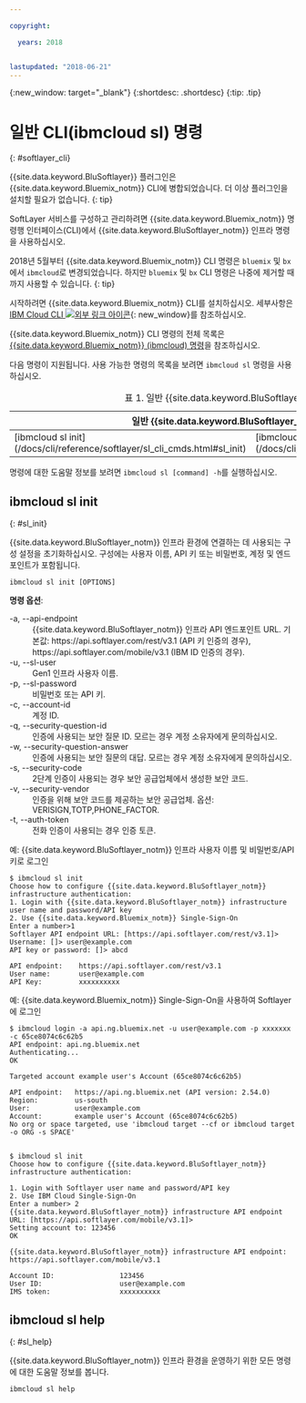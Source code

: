 ```yaml
---

copyright:

  years: 2018


lastupdated: "2018-06-21"
---
```


{:new_window: target="_blank"}
{:shortdesc: .shortdesc}
{:tip: .tip}

# 일반 CLI(ibmcloud sl) 명령
{: #softlayer_cli}

{{site.data.keyword.BluSoftlayer}} 플러그인은 {{site.data.keyword.Bluemix_notm}} CLI에 병합되었습니다. 더 이상 플러그인을 설치할 필요가 없습니다.
{: tip}

SoftLayer 서비스를 구성하고 관리하려면 {{site.data.keyword.Bluemix_notm}} 명령행 인터페이스(CLI)에서 {{site.data.keyword.BluSoftlayer_notm}} 인프라 명령을 사용하십시오.

2018년 5월부터 {{site.data.keyword.Bluemix_notm}} CLI 명령은 `bluemix` 및 `bx`에서 `ibmcloud`로 변경되었습니다. 하지만 `bluemix` 및 `bx` CLI 명령은 나중에 제거할 때까지 사용할 수 있습니다.
{: tip}

시작하려면 {{site.data.keyword.Bluemix_notm}} CLI를 설치하십시오. 세부사항은
[IBM Cloud CLI ![외부 링크 아이콘](../../../icons/launch-glyph.svg)](http://clis.ng.bluemix.net/ui/home.html){: new_window}를 참조하십시오.

{{site.data.keyword.Bluemix_notm}} CLI 명령의 전체 목록은 [{{site.data.keyword.Bluemix_notm}} (ibmcloud) 명령](docs/cli/reference/bluemix_cli/bx_cli.html#ibmcloud_cli)을 참조하십시오.

다음 명령이 지원됩니다. 사용 가능한 명령의 목록을 보려면 `ibmcloud sl` 명령을 사용하십시오.

<table summary="해당 명령에 대한 자세한 정보를 제공하는 링크가 있는 알파벳순으로 정렬된 일반 명령">
<caption>표 1. 일반 {{site.data.keyword.BluSoftlayer_notm}} 인프라 명령</caption>
 <thead>
 <th colspan="6">일반 {{site.data.keyword.BluSoftlayer_notm}} 인프라 명령</th>
 </thead>
 <tbody>
 <tr>
 <td>[ibmcloud sl init](/docs/cli/reference/softlayer/sl_cli_cmds.html#sl_init)</td>
 <td>[ibmcloud sl help](/docs/cli/reference/softlayer/sl_cli_cmds.html#sl_help)</td>
   </tbody>
 </table>
 
 명령에 대한 도움말 정보를 보려면 `ibmcloud sl [command] -h`를 실행하십시오.
 
 ## ibmcloud sl init
{: #sl_init}

{{site.data.keyword.BluSoftlayer_notm}} 인프라 환경에 연결하는 데 사용되는 구성 설정을 초기화하십시오. 구성에는 사용자 이름, API 키 또는 비밀번호, 계정 및 엔드포인트가 포함됩니다.
```
ibmcloud sl init [OPTIONS]
```

<strong>명령 옵션</strong>:
<dl>
<dt>-a, --api-endpoint</dt>
<dd>{{site.data.keyword.BluSoftlayer_notm}} 인프라 API 엔드포인트 URL. 기본값: https://api.softlayer.com/rest/v3.1 (API 키 인증의 경우), https://api.softlayer.com/mobile/v3.1 (IBM ID 인증의 경우).</dd>
<dt>-u, --sl-user</dt>
<dd>Gen1 인프라 사용자 이름.</dd>
<dt>-p, --sl-password</dt>
<dd>비밀번호 또는 API 키.</dd>
<dt>-c, --account-id</dt>
<dd>계정 ID.</dd>
<dt>-q, --security-question-id</dt>
<dd>인증에 사용되는 보안 질문 ID. 모르는 경우 계정 소유자에게 문의하십시오.</dd>
<dt>-w, --security-question-answer</dt>
<dd>인증에 사용되는 보안 질문의 대답. 모르는 경우 계정 소유자에게 문의하십시오.</dd>
<dt>-s, --security-code</dt>
<dd>2단계 인증이 사용되는 경우 보안 공급업체에서 생성한 보안 코드.</dd>
<dt>-v, --security-vendor</dt>
<dd>인증을 위해 보안 코드를 제공하는 보안 공급업체. 옵션: VERISIGN,TOTP,PHONE_FACTOR.</dd>
<dt>-t, --auth-token</dt>
<dd>전화 인증이 사용되는 경우 인증 토큰.</dd>
</dl>

예: {{site.data.keyword.BluSoftlayer_notm}} 인프라 사용자 이름 및 비밀번호/API 키로 로그인
```
$ ibmcloud sl init
Choose how to configure {{site.data.keyword.BluSoftlayer_notm}} infrastructure authentication:
1. Login with {{site.data.keyword.BluSoftlayer_notm}} infrastructure user name and password/API key
2. Use {{site.data.keyword.Bluemix_notm}} Single-Sign-On
Enter a number>1
Softlayer API endpoint URL: [https://api.softlayer.com/rest/v3.1]>
Username: []> user@example.com
API key or password: []> abcd

API endpoint:    https://api.softlayer.com/rest/v3.1   
User name:       user@example.com   
API Key:         xxxxxxxxxx
```
예: {{site.data.keyword.Bluemix_notm}} Single-Sign-On을 사용하여 Softlayer에 로그인
```
$ ibmcloud login -a api.ng.bluemix.net -u user@example.com -p xxxxxxx -c 65ce8074c6c62b5
API endpoint: api.ng.bluemix.net
Authenticating...
OK

Targeted account example user's Account (65ce8074c6c62b5)

API endpoint:   https://api.ng.bluemix.net (API version: 2.54.0)   
Region:         us-south   
User:           user@example.com   
Account:        example user's Account (65ce8074c6c62b5)   
No org or space targeted, use 'ibmcloud target --cf or ibmcloud target -o ORG -s SPACE'


$ ibmcloud sl init
Choose how to configure {{site.data.keyword.BluSoftlayer_notm}} infrastructure authentication:

1. Login with Softlayer user name and password/API key
2. Use IBM Cloud Single-Sign-On
Enter a number> 2
{{site.data.keyword.BluSoftlayer_notm}} infrastructure API endpoint URL: [https://api.softlayer.com/mobile/v3.1]>
Setting account to: 123456
OK

{{site.data.keyword.BluSoftlayer_notm}} infrastructure API endpoint:    https://api.softlayer.com/mobile/v3.1   

Account ID:                123456   
User ID:                   user@example.com  
IMS token:                 xxxxxxxxxx
```

## ibmcloud sl help
{: #sl_help}

{{site.data.keyword.BluSoftlayer_notm}} 인프라 환경을 운영하기 위한 모든 명령에 대한 도움말 정보를 봅니다.
```
ibmcloud sl help
```
